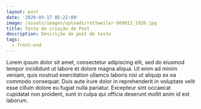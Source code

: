 ```yaml
---
layout: post
date: '2020-03-17 05:22:09'
image: /assets/images/uploads/rottweiler-869013_1920.jpg
title: Teste de criação de Post
description: Descrição do post de teste
tags:
  - front-end
---
```

Lorem ipsum dolor sit amet, consectetur adipiscing elit, sed do eiusmod tempor incididunt ut labore et dolore magna aliqua. Ut enim ad minim veniam, quis nostrud exercitation ullamco laboris nisi ut aliquip ex ea commodo consequat. Duis aute irure dolor in reprehenderit in voluptate velit esse cillum dolore eu fugiat nulla pariatur. Excepteur sint occaecat cupidatat non proident, sunt in culpa qui officia deserunt mollit anim id est laborum.